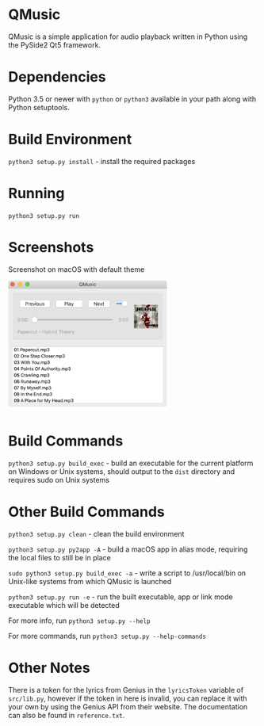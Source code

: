 # QMusic

QMusic is a simple application for audio playback written in Python using the PySide2 Qt5 framework.


# Dependencies

Python 3.5 or newer with `python` or `python3` available in your path along with Python setuptools.

# Build Environment

`python3 setup.py install` - install the required packages


# Running

`python3 setup.py run`


# Screenshots
Screenshot on macOS with default theme

<img src="resources/documentation/screenshot.png" width=320 style="border-radius: 4px; margin-bottom: 10px"/>

# Build Commands

`python3 setup.py build_exec` - build an executable for the current platform on Windows or Unix systems, should output to the `dist` directory and requires sudo on Unix systems


# Other Build Commands

`python3 setup.py clean` - clean the build environment

`python3 setup.py py2app -A` - build a macOS app in alias mode, requiring the local files to still be in place

`sudo python3 setup.py build_exec -a` - write a script to /usr/local/bin on Unix-like systems from which QMusic is launched

`python3 setup.py run -e` - run the built executable, app or link mode executable which will be detected

For more info, run `python3 setup.py --help`

For more commands, run `python3 setup.py --help-commands`


# Other Notes

There is a token for the lyrics from Genius in the `lyricsToken` variable of `src/lib.py`, however if the token in here is invalid, you can replace it with your own by using the Genius API from their website. The documentation can also be found in `reference.txt`.
